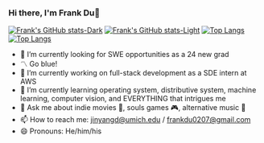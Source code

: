 ### Hi there, I'm Frank Du👋

[![Frank's GitHub stats-Dark](https://github-readme-stats-git-master-frank-duuuu.vercel.app/api?username=Frank-duuuu&show_icons=true&count_private=true&theme=prussian#gh-dark-mode-only)](https://github.com/anuraghazra/github-readme-stats#gh-dark-mode-only)
[![Frank's GitHub stats-Light](https://github-readme-stats-git-master-frank-duuuu.vercel.app/api?username=Frank-duuuu&show_icons=true&count_private=true&theme=gruvbox_light#gh-light-mode-only)](https://github.com/anuraghazra/github-readme-stats#gh-light-mode-only)
[![Top Langs](https://github-readme-stats-git-master-frank-duuuu.vercel.app/api/top-langs/?username=Frank-duuuu&layout=compact&theme=prussian&langs_count=7#gh-dark-mode-only)](https://github.com/anuraghazra/github-readme-stats#gh-dark-mode-only)
[![Top Langs](https://github-readme-stats-git-master-frank-duuuu.vercel.app/api/top-langs/?username=Frank-duuuu&layout=compact&theme=gruvbox_light&langs_count=7#gh-light-mode-only)](https://github.com/anuraghazra/github-readme-stats#gh-light-mode-only)

- 🔭 I’m currently looking for SWE opportunities as a 24 new grad
- 〽️ Go blue!
- 🤔 I’m currently working on full-stack development as a SDE intern at AWS
- 🌱 I’m currently learning operating system, distributive system, machine learning, computer vision, and EVERYTHING that intrigues me
- 💬 Ask me about indie movies 🎥, souls games 🎮, alternative music 🎵   
- 📫 How to reach me: jinyangd@umich.edu / frankdu0207@gmail.com
- 😄 Pronouns: He/him/his

<!--
**Frank-duuuu/Frank-duuuu** is a ✨ _special_ ✨ repository because its `README.md` (this file) appears on your GitHub profile.

Here are some ideas to get you started:

- 🔭 I’m currently working on ...
- 🌱 I’m currently learning ...
- 👯 I’m looking to collaborate on ...
- 🤔 I’m looking for help with ...
- 💬 Ask me about ...
- 📫 How to reach me: ...
- 😄 Pronouns: ...
- ⚡ Fun fact: ...
-->
